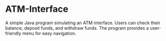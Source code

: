 # ATM-Interface

A simple Java program simulating an ATM interface. Users can check their balance, deposit funds, and withdraw funds. The program provides a user-friendly menu for easy navigation.
